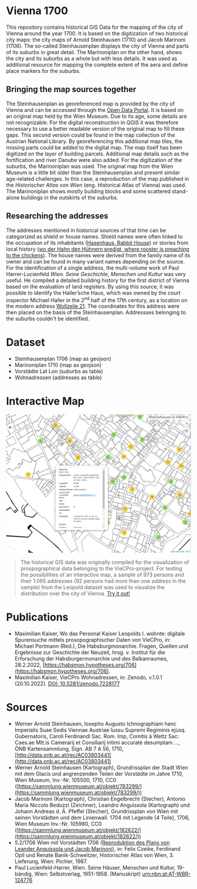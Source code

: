 # Vienna 1700
This repository contains historical GIS Data for the mapping of the city of Vienna around the year 1700. It is based on the digitization of two historical city maps: the city maps of Arnold Steinhausen (1710) and Jacob Marinoni (1706). The so-called Steinhausenplan displays the city of Vienna and parts of its suburbs in great detail. The Marinoniplan on the other hand, shows the city and its suburbs as a whole but with less details. It was used as additional resource for mapping the complete extent of the aera and define place markers for the suburbs.
## Bringing the map sources together
The Steinhausenplan as georeferenced map is provided by the city of Vienna and can be accessed through the [Open Data Portal](open.data.gv.at). It is based on an original map held by the Wien Museum. Due to its age, some details are not recognizable. For the digital reconstruction in QGIS it was therefore necessary to use a better readable version of the original map to fill these gaps. This second version could be found in the map collection of the Austrian National Library. By georeferencing this additional map tiles, the missing parts could be added to the digital map. The map itself has been digitized on the layer of building parcels. Additional map details such as the fortification and river Danube were also added. 
For the digitization of the suburbs, the Marinoniplan was used. The original map from the Wien Museum is a little bit older than the Steinhausenplan and present similar age-related challenges. In this case, a reproduction of the map published in the *Historischer Atlas von Wien* (eng. Historical Atlas of Vienna) was used. The Marinoniplan shows mostly building blocks and some scattered stand-alone buildings in the outskirts of the suburbs. 
## Researching the addresses
The addresses mentioned in historical sources of that time can be categorized as shield or house names. Shield names were often linked to the occupation of its inhabitants ([Hasenhaus, Rabbit House](https://www.geschichtewiki.wien.gv.at/index.php?title=Hasenhaus&oldid=814378)) or stories from local history ([wo der Hahn den Hühnern predigt, where rooster is preaching to the chickens](https://www.geschichtewiki.wien.gv.at/index.php?title=Wo_der_Hahn_den_H%C3%BChnern_predigt&oldid=188609)). The house names were derived from the family name of its owner and can be found in many variant names depending on the source. For the identification of a single address, the multi-volume work of Paul Harrer-Lucienfeld *Wien. Seine Geschichte, Menschen und Kultur* was very useful. He compiled a detailed building history for the first district of Vienna based on the evaluation of land registers. By using this source, it was possible to identify the Haller’sche Haus, which was owned by the court inspector Michael Haller in the 2<sup>nd</sup> half of the 17th century, as a location on the modern address [Wollzeile 21](https://www.digital.wienbibliothek.at/Drucke/content/pageview/2289034). The coordinates for this address were then placed on the basis of the Steinhausenplan. Addressses belonging to the suburbs couldn't be identified.
# Dataset
- Steinhausenplan 1706 (map as geojson)
- Marinoniplan 1710 (map as geojson)
- Vorstädte Lat Lon (suburbs as table)
- Wohnadressen (addresses as table)

# Interactive Map
![image of interactive map](https://github.com/m-kaiser/Vienna-1700/blob/main/Vienna_1700_interactive_map_preview1.png)
> The historical GIS data was originally compiled for the visualization of prospographical data belonging to the VieCPro-project. For testing the possibilities of an interactive map, a sample of 973 persons and their 1.065 addresses (92 persons had more than one address in the sample) from the Leopold dataset was used to visualize the distribution over the city of Vienna. [Try it out!](https://m-kaiser.github.io/viecpro-wohnadressen/)
# Publications
- Maximilian Kaiser, Wo das Personal Kaiser Leopolds I. wohnte: digitale Spurensuche mittels prosopographischer Daten von VieCPro, in: Michael Portmann (Red.), Die Habsburgmonarchie. Fragen, Quellen und Ergebnisse zur Geschichte der Neuzeit, hrsg. v. Institut für die Erforschung der Habsburgermonarchie und des Balkanraumes, 28.2.2022, [https://habsmon.hypotheses.org/706](https://habsmon.hypotheses.org/706).
- Maximilian Kaiser, VieCPro Wohnadressen, in: Zenodo, v.1.0.1 (20.10.2022). [DOI: 10.5281/zenodo.7228177](https://doi.org/10.5281/zenodo.7228177)
# Sources
- Werner Arnold Steinhausen, Iosepho Augusto Ichnographiam hanc Imperialis Suae Sedis Viennae Austriae Iussu Supremi Regiminis ejùsq. Gubernatoris, Caroli Ferdinandi Sac. Rom. Imp, Comitis à Weltz Sac: Caes.ae Mtt.is Camerarij et Consiliarij intimi accuraté desumptam …, ÖNB Kartensammlung, Sign. AB 7 A 56, 1710, [http://data.onb.ac.at/rec/AC03803441](http://data.onb.ac.at/rec/AC03803441)
- Werner Arnold Steinhausen (Kartograph), Grundrissplan der Stadt Wien mit dem Glacis und angrenzenden Teilen der Vorstädte im Jahre 1710, Wien Museum, Inv.-Nr. 105500, 1710, CC0 ([https://sammlung.wienmuseum.at/objekt/783299/](https://sammlung.wienmuseum.at/objekt/783299/))
- Jacob Marinoni (Kartograph), Christian Engelbrecht (Stecher), Antonio Maria Niccolo Beduzzi (Zeichner), Leandro Anguissola (Kartograph) und Johann Andreas d. Ä. Pfeffel (Stecher), Grundrissplan von Wien mit seinen Vorstädten und dem Linienwall. 1704 mit Legende (4 Teile), 1706, Wien Museum Inv.-Nr. 105980, CC0 ([https://sammlung.wienmuseum.at/objekt/182622/](https://sammlung.wienmuseum.at/objekt/182622/))
- 5.2/1706 Wien mit Vorstädten 1706 ([Reproduktion des Plans von Leander Anguissola und Jacob Marinoni](https://www.wien.gv.at/actaproweb2/benutzung/archive.xhtml?id=Stueck++52FDBB08-0BE5-4C3F-A2FD-CA0E3324031Alanm08sch#Stueck__52FDBB08-0BE5-4C3F-A2FD-CA0E3324031Alanm08sch)), in: Felix Czeike, Ferdinand Opll und Renate Banik-Schweitzer, Historischer Atlas von Wien, 3. Lieferung, Wien: Pichler, 1987. 
- Paul Lucienfeld-Harrer, Wien. Seine Häuser, Menschen und Kultur, 19-bändig, Wien: Selbstverlag, 1951-1958. (Manuskript) [urn:nbn:at:AT-WBR-124776](https://resolver.obvsg.at/urn:nbn:at:AT-WBR-124776)

